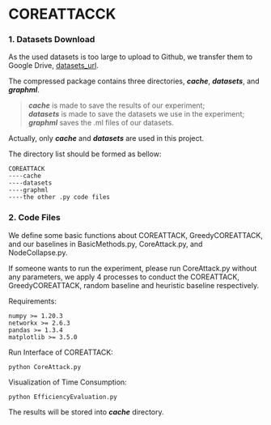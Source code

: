 # COREATTACCK

### 1. Datasets Download
As the used datasets is too large to upload to Github, we transfer them to Google Drive, 
[datasets_url](https://drive.google.com/file/d/19d0YDQ2bfUUFqTiXl0QzHywVgV4URiGG/view?usp=sharing).

The compressed package contains three directories, ***cache***, ***datasets***, and ***graphml***.
> ***cache*** is made to save the results of our experiment; <br />
> ***datasets*** is made to save the datasets we use in the experiment; <br />
> ***graphml*** saves the .ml files of our datasets. 

Actually, only ***cache*** and ***datasets*** are used in this project.

The directory list should be formed as bellow:

    COREATTACK
    ----cache
    ----datasets
    ----graphml
    ----the other .py code files

### 2. Code Files
We define some basic functions about COREATTACK, GreedyCOREATTACK, and our baselines
in BasicMethods.py, CoreAttack.py, and NodeCollapse.py.

If someone wants to run the experiment, please run CoreAttack.py without any parameters, we apply 4 processes to
conduct the COREATTACK, GreedyCOREATTACK, random baseline and heuristic baseline respectively.

Requirements:

    numpy >= 1.20.3
    networkx >= 2.6.3
    pandas >= 1.3.4
    matplotlib >= 3.5.0

Run Interface of COREATTACK:

    python CoreAttack.py
    
Visualization of Time Consumption:

    python EfficiencyEvaluation.py

The results will be stored into ***cache*** directory.

